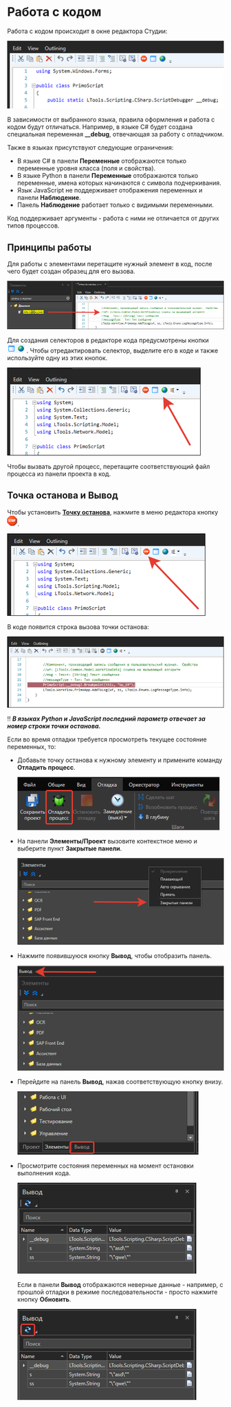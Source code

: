 # Работа с кодом

Работа с кодом происходит в окне редактора Студии:

![](<../../.gitbook/assets/image (26).png>)

В зависимости от выбранного языка, правила оформления и работа с кодом будут отличаться. Например, в языке C# будет создана специальная переменная **\_\_debug**, отвечающая за работу с отладчиком. 

Также в языках присутствуют следующие ограничения:

* В языке C# в панели **Переменные** отображаются только переменные уровня класса (поля и свойства).
* В языке Python в панели **Переменные** отображаются только переменные, имена которых начинаются с символа подчеркивания.
* Язык JavaScript не поддерживает отображения переменных и панели **Наблюдение**.
* Панель **Наблюдение** работает только с видимыми переменными.

Код поддерживает аргументы - работа с ними не отличается от других типов процессов.

## Принципы работы

Для работы с элементами перетащите нужный элемент в код, после чего будет создан образец для его вызова.

![](<../../.gitbook/assets/add-element-to-code-1.png>)

Для создания селекторов в редакторе кода предусмотрены кнопки <img src="../../.gitbook/assets/image (22).png" alt="" data-size="line"> . Чтобы отредактировать селектор, выделите его в коде и также используйте одну из этих кнопок.

![](<../../.gitbook/assets/selector-in-code.png>)

Чтобы вызвать другой процесс, перетащите соответствующий файл процесса из панели проекта в код.


## Точка останова и Вывод

Чтобы установить [**Точку останова**](https://docs.primo-rpa.ru/primo-rpa/primo-studio/process/debug#tochka-ostanova), нажмите в меню редактора кнопку <img src="../../.gitbook/assets/stop.png" alt="" data-size="line">.

![](<../../.gitbook/assets/breakpoint-in-only-code.png>)

В коде появится строка вызова точки останова: 

![](<../../.gitbook/assets/added-breakpoint-in-only-code.png>)

:bangbang: ***В языках Python и JavaScript последний параметр отвечает за номер строки точки останова.***

Если во время отладки требуется просмотреть текущее состояние переменных, то:
* Добавьте точку останова к нужному элементу и примените команду **Отладить процесс**.

  ![](<../../.gitbook/assets/command-debug-in-only-code.png>)

* На панели **Элементы/Проект** вызовите контекстное меню и выберите пункт **Закрытые панели**.

  ![](<../../.gitbook/assets/closed-panels-in-code.png>)

* Нажмите появившуюся кнопку **Вывод**, чтобы отобразить панель.

  ![](<../../.gitbook/assets/output-in-code.png>)

* Перейдите на панель **Вывод**, нажав соответствующую кнопку внизу. 

  ![](<../../.gitbook/assets/panel-output-in-code.png>)

* Просмотрите состояния переменных на момент остановки выполнения кода.

  ![](<../../.gitbook/assets/value-var-in-output-in-code.png>)

  Если в панели **Вывод** отображаются неверные данные - например, с прошлой отладки в режиме последовательности - просто нажмите кнопку **Обновить**.

  ![](<../../.gitbook/assets/update-value-var-in-output-in-code.png>)
